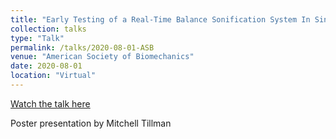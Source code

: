 ```yaml
---
title: "Early Testing of a Real-Time Balance Sonification System In Single Leg Stance"
collection: talks
type: "Talk"
permalink: /talks/2020-08-01-ASB
venue: "American Society of Biomechanics"
date: 2020-08-01
location: "Virtual"
---
```


[Watch the talk here](https://youtu.be/RwL5RUieFiI)

Poster presentation by Mitchell Tillman
